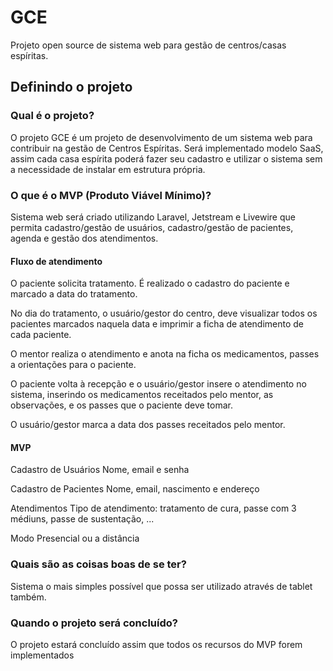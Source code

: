 # GCE
Projeto open source de sistema web para gestão de centros/casas espíritas.

## Definindo o projeto
### Qual é o projeto?
O projeto GCE é um projeto de desenvolvimento de um sistema web para contribuir na gestão de Centros Espíritas. Será implementado modelo SaaS, assim cada casa espírita poderá fazer seu cadastro e utilizar o sistema sem a necessidade de instalar em estrutura própria.

### O que é o MVP (Produto Viável Mínimo)?
Sistema web será criado utilizando Laravel, Jetstream e Livewire que permita cadastro/gestão de usuários, cadastro/gestão de pacientes, agenda e gestão dos atendimentos.

#### Fluxo de atendimento
O paciente solicita tratamento. É realizado o cadastro do paciente e marcado a data do tratamento.

No dia do tratamento, o usuário/gestor do centro, deve visualizar todos os pacientes marcados naquela data e imprimir a ficha de atendimento de cada paciente.

O mentor realiza o atendimento e anota na ficha os medicamentos, passes a orientações para o paciente.

O paciente volta à recepção e o usuário/gestor insere o atendimento no sistema, inserindo os medicamentos receitados pelo mentor, as observações, e os passes que o paciente deve tomar.

O usuário/gestor marca a data dos passes receitados pelo mentor.

#### MVP
Cadastro de Usuários
Nome, email e senha

Cadastro de Pacientes
Nome, email, nascimento e endereço

Atendimentos
Tipo de atendimento: tratamento de cura, passe com 3 médiuns, passe de sustentação, ...

Modo
Presencial ou a distância

### Quais são as coisas boas de se ter?
Sistema o mais simples possível que possa ser utilizado através de tablet também.

### Quando o projeto será concluído?
O projeto estará concluído assim que todos os recursos do MVP forem implementados
